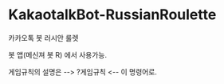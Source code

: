 # KakaotalkBot-RussianRoulette
카카오톡 봇 러시안 룰렛

봇 앱(메신져 봇 R) 에서 사용가능.

게임규칙의 설명은 --> ?게임규칙 <-- 이 명령어로.
